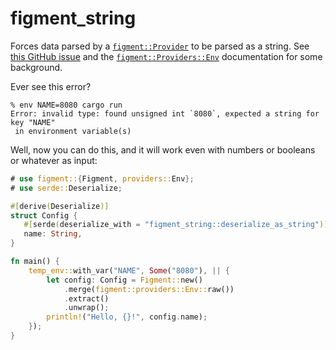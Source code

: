# figment_string
Forces data parsed by a [`figment::Provider`](https://docs.rs/figment/latest/figment/trait.Provider.html) to be parsed as a string. See [this GitHub issue](https://github.com/SergioBenitez/Figment/issues/42) and the [`figment::Providers::Env`](https://docs.rs/figment/latest/figment/providers/struct.Env.html) documentation for some background.

Ever see this error?
```plain
% env NAME=8080 cargo run
Error: invalid type: found unsigned int `8080`, expected a string for key "NAME"
 in environment variable(s)
```

Well, now you can do this, and it will work even with numbers or booleans or whatever as input:

```rust
# use figment::{Figment, providers::Env};
# use serde::Deserialize;

#[derive(Deserialize)]
struct Config {
   #[serde(deserialize_with = "figment_string::deserialize_as_string")]
   name: String,
}

fn main() {
    temp_env::with_var("NAME", Some("8080"), || {
        let config: Config = Figment::new()
            .merge(figment::providers::Env::raw())
            .extract()
            .unwrap();
        println!("Hello, {}!", config.name);
    });
}
```
